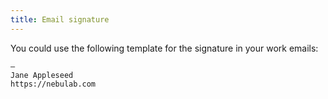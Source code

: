 ```yaml
---
title: Email signature
---
```


You could use the following template for the signature in your work emails:

    —
    Jane Appleseed
    https://nebulab.com
